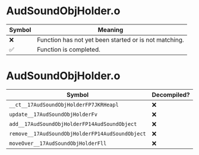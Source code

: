 # AudSoundObjHolder.o
| Symbol | Meaning 
| ------------- | ------------- 
| :x: | Function has not yet been started or is not matching. 
| :white_check_mark: | Function is completed. 


# AudSoundObjHolder.o
| Symbol | Decompiled? |
| ------------- | ------------- |
| `__ct__17AudSoundObjHolderFP7JKRHeapl` | :x: |
| `update__17AudSoundObjHolderFv` | :x: |
| `add__17AudSoundObjHolderFP14AudSoundObject` | :x: |
| `remove__17AudSoundObjHolderFP14AudSoundObject` | :x: |
| `moveOver__17AudSoundObjHolderFll` | :x: |

